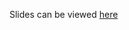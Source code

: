 Slides can be viewed [here](https://raw.githack.com/LoggingExtrasJuliaCon2023/main/build/index.html)
